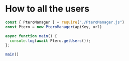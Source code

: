# How to all the users

```js
const { PteroManager } = require("./PteroManager.js")
const Ptero = new PteroManager(apiKey, url)

async function main() {
  console.log(await Ptero.getUsers());
};

main()
```